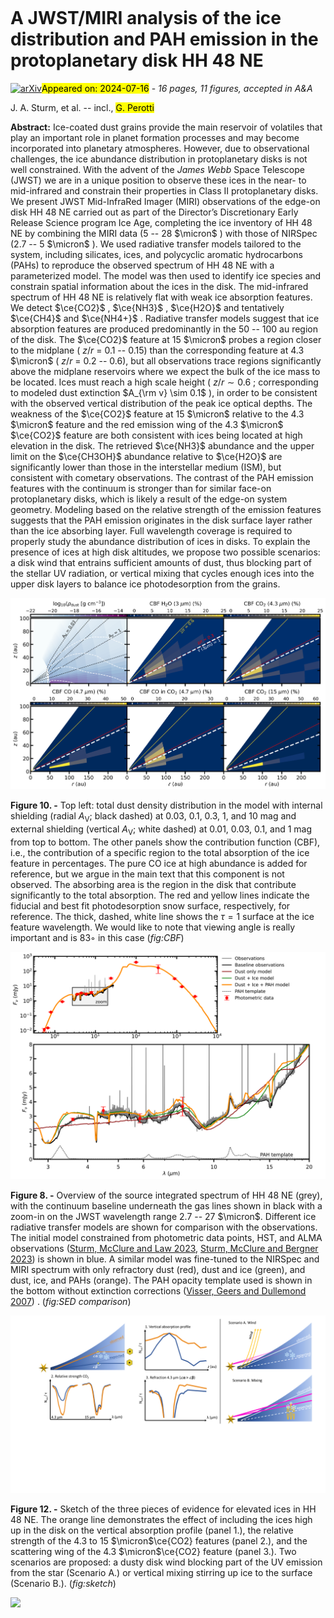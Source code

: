 <div class="macros" style="visibility:hidden;">
$\newcommand{\ensuremath}{}$
$\newcommand{\xspace}{}$
$\newcommand{\object}[1]{\texttt{#1}}$
$\newcommand{\farcs}{{.}''}$
$\newcommand{\farcm}{{.}'}$
$\newcommand{\arcsec}{''}$
$\newcommand{\arcmin}{'}$
$\newcommand{\ion}[2]{#1#2}$
$\newcommand{\textsc}[1]{\textrm{#1}}$
$\newcommand{\hl}[1]{\textrm{#1}}$
$\newcommand{\footnote}[1]{}$
$\newcommand{\micron}{\textmu m\xspace}$
$\newcommand{\ditto}[1][.0pt]{\xrfill[.7ex]{#1}~\textquotedbl~\xrfill[.7ex]{#1}}$
$\newcommand{\as}[1]{{\color{ForestGreen}AS: #1}}$
$\newcommand{\jn}[1]{{\color{red!50!blue}\;[JN:~#1]}}$
$\newcommand{\ed}[1]{\textcolor{darkorange}{[ED:~#1]}}$
$\newcommand{\SubItem}[1]{{\setlength\itemindent{15pt}\item[*]#1}}$
$\newcommand{\orcidlink}[1]{\protect\href{https://orcid.org/#1}{\protect\includegraphics[width=8pt]{orcid.png}}}$</div>



<div id="title">

# A JWST/MIRI analysis of the ice distribution and PAH emission in the protoplanetary disk HH 48 NE

</div>
<div id="comments">

[![arXiv](https://img.shields.io/badge/arXiv-2407.09627-b31b1b.svg)](https://arxiv.org/abs/2407.09627)<mark>Appeared on: 2024-07-16</mark> -  _16 pages, 11 figures, accepted in A&A_

</div>
<div id="authors">

J. A. Sturm, et al. -- incl., <mark>G. Perotti</mark>

</div>
<div id="abstract">

**Abstract:** Ice-coated dust grains provide the main reservoir of volatiles that play an important role in planet formation processes and may become incorporated into planetary atmospheres.    However, due to observational challenges, the ice abundance distribution in protoplanetary disks is not well constrained.    With the advent of the _James Webb_ Space Telescope (JWST) we are in a unique position to observe these ices in the near- to mid-infrared and constrain their properties in Class II protoplanetary disks. We present JWST Mid-InfraRed Imager (MIRI) observations of the edge-on disk HH 48 NE carried out as part of the Director’s Discretionary Early Release Science program Ice Age, completing the ice inventory of HH 48 NE by combining the MIRI data (5 -- 28 $\micron$ ) with those of NIRSpec (2.7 -- 5 $\micron$ ). We used radiative transfer models tailored to the system, including silicates, ices, and polycyclic aromatic hydrocarbons (PAHs) to reproduce the observed spectrum of HH 48 NE with a parameterized model.    The model was then used to identify ice species and constrain spatial information about the ices in the disk. The mid-infrared spectrum of HH 48 NE is relatively flat with weak ice absorption features.    We detect $\ce{CO2}$ , $\ce{NH3}$ , $\ce{H2O}$ and tentatively $\ce{CH4}$ and $\ce{NH4+}$ .    Radiative transfer models suggest that ice absorption features are produced predominantly in the 50 -- 100 au region of the disk. The $\ce{CO2}$ feature at 15 $\micron$ probes a region closer to the midplane ( $z/r$ = 0.1 -- 0.15) than the corresponding feature at 4.3 $\micron$ ( $z/r$ = 0.2 -- 0.6), but all observations trace regions significantly above the midplane reservoirs where we expect the bulk of the ice mass to be located.    Ices must reach a high scale height ( $z/r \sim 0.6$ ; corresponding to modeled dust extinction $A_{\rm v} \sim 0.1$ ), in order to be consistent with the observed vertical distribution of the peak ice optical depths.    The weakness of the $\ce{CO2}$ feature at 15 $\micron$ relative to the 4.3 $\micron$ feature and the red emission wing of the 4.3 $\micron$ $\ce{CO2}$ feature are both consistent with ices being located at high elevation in the disk.    The retrieved $\ce{NH3}$ abundance and the upper limit on the $\ce{CH3OH}$ abundance relative to $\ce{H2O}$ are significantly lower than those in the interstellar medium (ISM), but consistent with cometary observations.    The contrast of the PAH emission features with the continuum is stronger than for similar face-on protoplanetary disks, which is likely a result of the edge-on system geometry.    Modeling based on the relative strength of the emission features suggests that the PAH emission originates in the disk surface layer rather than the ice absorbing layer. Full wavelength coverage is required to properly study the abundance distribution of ices in disks.    To explain the presence of ices at high disk altitudes, we propose two possible scenarios: a disk wind that entrains sufficient amounts of dust, thus blocking part of the stellar UV radiation, or vertical mixing that cycles enough ices into the upper disk layers to balance ice photodesorption from the grains.

</div>

<div id="div_fig1">

<img src="tmp_2407.09627/./images/CBF_paper.png" alt="Fig10" width="100%"/>

**Figure 10. -** Top left: total dust density distribution in the model with internal shielding (radial $A_\mathrm{V}$; black dashed) at 0.03, 0.1, 0.3, 1, and 10 mag and external shielding (vertical $A_\mathrm{V}$; white dashed) at 0.01, 0.03, 0.1, and 1 mag from top to bottom. The other panels show the contribution function (CBF), i.e., the contribution of a specific region to the total absorption of the ice feature in percentages. The pure CO ice at high abundance is added for reference, but we argue in the main text that this component is not observed. The absorbing area is the region in the disk that contribute significantly to the total absorption. The red and yellow lines indicate the fiducial and best fit photodesorption snow surface, respectively, for reference. The thick, dashed, white line shows the $\tau=1$ surface at the ice feature wavelength. We would like to note that viewing angle is really important and is 83◦ in this case (*fig:CBF*)

</div>
<div id="div_fig2">

<img src="tmp_2407.09627/./images/sed_modelcomparison.png" alt="Fig8" width="100%"/>

**Figure 8. -** Overview of the source integrated spectrum of HH 48 NE (grey), with the continuum baseline underneath the gas lines shown in black with a zoom-in on the JWST wavelength range 2.7 -- 27 $\micron$. Different ice radiative transfer models are shown for comparison with the observations. The initial model constrained from photometric data points, HST, and ALMA observations  ([Sturm, McClure and Law 2023](), [Sturm, McClure and Bergner 2023]())  is shown in blue. A similar model was fine-tuned to the NIRSpec and MIRI spectrum with only refractory dust (red), dust and ice (green), and dust, ice, and PAHs (orange). The PAH opacity template used is shown in the bottom without extinction corrections  ([Visser, Geers and Dullemond 2007]()) .
     (*fig:SED comparison*)

</div>
<div id="div_fig3">

<img src="tmp_2407.09627/./images/sketch_turbulence_wind.png" alt="Fig12" width="100%"/>

**Figure 12. -** Sketch of the three pieces of evidence for elevated ices in HH 48 NE. The orange line demonstrates the effect of including the ices high up in the disk on the vertical absorption profile (panel 1.), the relative strength of the 4.3 to 15 $\micron$\ce{CO2} features (panel 2.), and the scattering wing of the 4.3 $\micron$\ce{CO2} feature (panel 3.). Two scenarios are proposed: a dusty disk wind blocking part of the UV emission from the star (Scenario A.) or vertical mixing stirring up ice to the surface (Scenario B.). (*fig:sketch*)

</div><div id="qrcode"><img src=https://api.qrserver.com/v1/create-qr-code/?size=100x100&data="https://arxiv.org/abs/2407.09627"></div>
